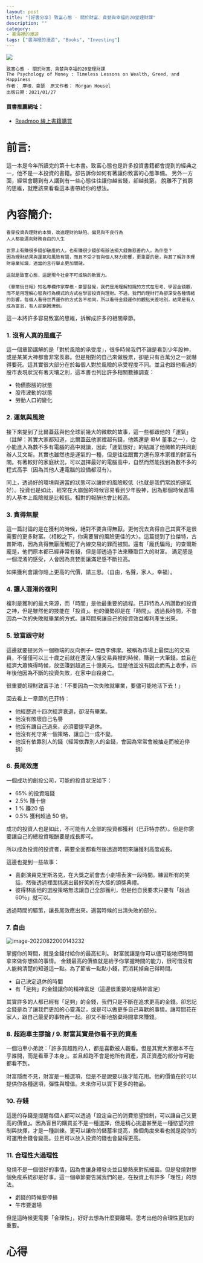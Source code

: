 ```yaml
---
layout: post
title: "[好書分享] 致富心態 - 關於財富、貪婪與幸福的20堂理財課"
description: ""
category: 
- 書海裡的漫遊
tags: ["書海裡的漫遊", "Books", "Investing"]
---
```


<div><a href="http://moo.im/a/37fkzY" title="致富心態"><img src="https://cdn.readmoo.com/cover/7b/c3cbhg3_210x315.jpg?v=0"></a></div>




```
致富心態 - 關於財富、貪婪與幸福的20堂理財課
The Psychology of Money : Timeless Lessons on Wealth, Greed, and Happiness
作者： 摩根．豪瑟  原文作者： Morgan Housel  
出版日期：2021/01/27
```

#### 買書推薦網址：

- [Readmoo 線上書籍購買](http://moo.im/a/37fkzY)

# 前言:

這一本是今年所讀完的第十七本書。致富心態也是許多投資書籍都會提到的經典之一，他不是一本投資的書籍。卻告訴你如何有著讓你致富的心態準備。 另外一方面，經常會聽到有人講到有一些心態往往讓你越省錢，卻越貧窮。 脫離不了貧窮的思維，就應該來看看這本書帶給你的想法。



# 內容簡介:

```
看穿投資與理財的本質，改進理財的缺陷、偏見與不良行為
人人都能邁向財務自由的人生

世界上有賺很多錢卻破產的人，也有賺很少錢卻有辦法捐大錢做慈善的人。為什麼？
因為理財結果與運氣和風險有關，而且不受才智與個人努力影響，更重要的是，與其了解許多理財專業知識，適當的言行舉止更加關鍵。

這就是致富心態，這是現今社會不可或缺的軟實力。

《華爾街日報》知名專欄作家摩根‧豪瑟發覺，我們是用理解知識的方式在思考、學習金錢觀，而不是用理解心智與行為模式的方式在學習投資與理財。不過，我們的理財行為卻深受各種情緒的影響。每個人看待世界運作的方式各不相同，所以看待金錢運作的觀點天差地別，結果是有人成為富翁，有人卻窮困潦倒。
```

這一本將許多容易致富的思維，拆解成許多的相關章節。

### 1. 沒有人真的是瘋子

這一個章節講解的是「對於風險的承受度」，很多時候我們不論是看到少年股神，或是某某大神都會非常羨慕。但是相對的自己來做股票，卻是只有百萬分之一就嚇得要死。這其實很大部分在於每個人對於風險的承受程度不同。並且也跟他看過的股市表現狀況有著天壤之別，這本書也列出許多相關數據調查：

- 物價膨脹的狀態
- 股市波動的狀態
- 勞動人口的變化

###  2. 運氣與風險

接下來提到了比爾蓋茲與他全球前幾大的微軟的故事，這一些都跟他的「運氣」（註解：其實大家都知道，比爾蓋茲他家裡超有錢，他媽還是 IBM 董事之一），從小能進入為數不多有電腦的高中就讀，因此「運氣很好」的結識了他微軟的共同創辦人艾文斯。其實也雖然也是運氣的一種，但是往往跟實力還有原本家裡的財富有關。有著較好的家庭狀況，可以選擇最好的電腦高中，自然而然能找到為數不多的程式高手（因為其他人連電腦的設備都沒有）。

同上，透過好的環境與適當的狀態可以讓你的風險較低（也就是我們常說的運氣好）。投資也是如此，經常在大崩盤的時候容易看到少年股神，因為那個時候進場的人基本上風險就是比較低。相對的報酬也會比較高。

### 3. 貪得無厭

這一篇討論的是在獲利的時候，絕對不要貪得無厭。更何況去貪得自己其實不是很需要的更多財富。（相較之下，你需要冒的風險更佳的大）。這篇提到了拉傑特，古普斯塔，因為貪得無厭而觸犯了內線交易的罪而被關。還有「龐氏騙局」的查爾斯龐是，他們原本都已經非常有錢，但是卻透過手法來賺取巨大的財富。 滿足感是一個混淆的感受，人會因為貪婪而讓滿足感不斷拉高。

如果獲利會讓你賠上更高的代價，請三思。（自由，名聲，家人，幸福）。

### 4. 讓人混淆的複利

複利是獲利的最大來源，而「時間」是他最重要的過程。巴菲特為人所讚歎的投資之神，但是雖然他的技能在「投資」。他的優勢卻是在「時間」。透過長時間，不會因為一次的失敗就畢業的方式。讓時間來讓自己的投資效益複利產生出來。

### 5. 致富跟守財

這邊就要提另外一個極端的反向例子- 傑西李佛摩。被稱為市場上最傑出的交易員，不僅僅可以三十歲之前就在還沒人懂交易員裡的時候，賺到一大筆錢。並且在經濟大蕭條得時候，放空賺到超過三十億美元。但是他並沒有因此而馬上收手，四年後他因為不斷的投資失敗，在家中自殺身亡。

很重要的理財致富手法：「不要因為一次失敗就畢業，要儘可能地活下去！」

回去看上一章節的巴菲特：

- 他經歷過十四次經濟衰退，卻沒有畢業。
- 他沒有敗壞自己名譽
- 他沒有讓自己過來，必須要提早退休。
- 他沒有死守某一個策略，讓自己一成不變。
- 他沒有依靠別人的錢（經常依靠別人的金錢，會因為常常會被抽走而被迫停損）

### 6. 長尾效應

一個成功的創投公司，可能的投資狀況如下：

- 65% 的投資賠錢
- 2.5% 賺十倍
- 1 % 賺20 倍
- 0.5% 獲利超過 50 倍。

成功的投資人也是如此，不可能有人全部的投資都獲利（巴菲特亦然）。但是你需要讓自己的總投資報酬要是成長即可。

所以成為投資的投資者，需要全面都看然後透過時間來讓獲利高度成長。

這邊也提到一些故事：

- 喜劇演員克里斯洛克，在大獎之前會去小劇場表演一段時間。練習所有的笑話，然後透過裡面挑選出最好笑的在大獎的頒獎典禮。
- 彼得林區他的選股策略無法讓自己全部獲利，但是他自我要求只要有「超過60％」就可以。

透過時間的驅策，讓長尾效應出來。適當時候的出清失敗的部分。

### 7. 自由

![image-20220822000143232](../images/2021/image-20220822000143232.png)

掌握你的時間，就是金錢付給你的最高紅利。 財富就讓是你可以儘可能地把時間拿來做你想做的事情。 金錢最高的價值就是給予你掌握時間的能力，很可惜沒有人能夠清楚的知道這一點。為了節省一點點小錢，而消耗掉自己得時間。

- 自己決定退休的時間
- 有「足夠」的金錢讓你的精神富足（這邊很重要的是精神富足）

其實許多的人都已經有「足夠」的金錢，我們只是不斷在追求更高的金錢。卻忘記金錢是為了讓我們更加的心靈滿足，或是可以做更多自己喜歡的事情。讓時間花在家人，跟自己最愛的事物再一起。卻又不斷地捨棄時間拿來賺錢。

### 8. 超跑車主謬論 / 9. 財富其實是你看不到的資產

一個泊車小弟說：「許多買超跑的人，都是喜歡被人觀看。但是其實大家根本不在乎誰開，而是看車子本身」。並且超跑不會是他所有資產，真正資產的部分你可能都看不到。

財富隱而不見，財富是一種選項，但是不是說要以後才能花用。他的價值在於可以提供你各種選項，彈性與增值。未來你可以買下更多的物品。

### 10. 存錢

這邊的存錢是提醒每個人都可以透過「設定自己的消費慾望控制，可以讓自己又更高的價值」。因為盲目的購買並不是一種選擇，但是精心挑選甚至是一種慾望的控制與抉擇，才是一種訓練。更可以讓你的儲蓄率提高，換個角度來看也就是說你的可運用金錢會變高。並且可以放入投資的錢也會變得更高。

### 11. 合理性大過理性

發燒不是一個很好的事情，因為會讓身體發炎並且變熱來對抗細菌。但是發燒對整個免疫系統卻是好事。這一個章節要告誡我們的是，在投資上有許多「理性」的想法。

- 虧錢的時候要停損
- 牛市要退場

但是這時候更需要「合理性」，好好去想為什麼要離場，思考出他的合理性更加的重要。


# 心得

